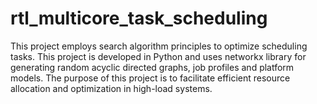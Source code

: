 # rtl_multicore_task_scheduling
This project employs search algorithm principles to optimize scheduling tasks. This project is developed in Python and uses networkx library for generating random acyclic directed graphs, job profiles and platform models. The purpose of this project is to facilitate efficient resource allocation and optimization in high-load systems.
